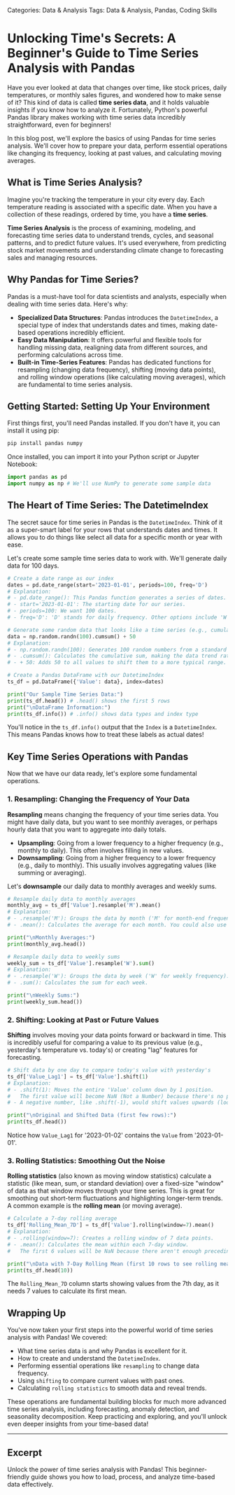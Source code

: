 Categories: Data & Analysis
Tags: Data & Analysis, Pandas, Coding Skills
# Unlocking Time's Secrets: A Beginner's Guide to Time Series Analysis with Pandas

Have you ever looked at data that changes over time, like stock prices, daily temperatures, or monthly sales figures, and wondered how to make sense of it? This kind of data is called **time series data**, and it holds valuable insights if you know how to analyze it. Fortunately, Python's powerful Pandas library makes working with time series data incredibly straightforward, even for beginners!

In this blog post, we'll explore the basics of using Pandas for time series analysis. We'll cover how to prepare your data, perform essential operations like changing its frequency, looking at past values, and calculating moving averages.

## What is Time Series Analysis?

Imagine you're tracking the temperature in your city every day. Each temperature reading is associated with a specific date. When you have a collection of these readings, ordered by time, you have a **time series**.

**Time Series Analysis** is the process of examining, modeling, and forecasting time series data to understand trends, cycles, and seasonal patterns, and to predict future values. It's used everywhere, from predicting stock market movements and understanding climate change to forecasting sales and managing resources.

## Why Pandas for Time Series?

Pandas is a must-have tool for data scientists and analysts, especially when dealing with time series data. Here's why:

*   **Specialized Data Structures**: Pandas introduces the `DatetimeIndex`, a special type of index that understands dates and times, making date-based operations incredibly efficient.
*   **Easy Data Manipulation**: It offers powerful and flexible tools for handling missing data, realigning data from different sources, and performing calculations across time.
*   **Built-in Time-Series Features**: Pandas has dedicated functions for resampling (changing data frequency), shifting (moving data points), and rolling window operations (like calculating moving averages), which are fundamental to time series analysis.

## Getting Started: Setting Up Your Environment

First things first, you'll need Pandas installed. If you don't have it, you can install it using pip:

```bash
pip install pandas numpy
```

Once installed, you can import it into your Python script or Jupyter Notebook:

```python
import pandas as pd
import numpy as np # We'll use NumPy to generate some sample data
```

## The Heart of Time Series: The DatetimeIndex

The secret sauce for time series in Pandas is the `DatetimeIndex`. Think of it as a super-smart label for your rows that understands dates and times. It allows you to do things like select all data for a specific month or year with ease.

Let's create some sample time series data to work with. We'll generate daily data for 100 days.

```python
# Create a date range as our index
dates = pd.date_range(start='2023-01-01', periods=100, freq='D')
# Explanation:
# - pd.date_range(): This Pandas function generates a series of dates.
# - start='2023-01-01': The starting date for our series.
# - periods=100: We want 100 dates.
# - freq='D': 'D' stands for daily frequency. Other options include 'W' (weekly), 'M' (monthly), 'H' (hourly), etc.

# Generate some random data that looks like a time series (e.g., cumulative sum)
data = np.random.randn(100).cumsum() + 50
# Explanation:
# - np.random.randn(100): Generates 100 random numbers from a standard normal distribution.
# - .cumsum(): Calculates the cumulative sum, making the data trend rather than just random noise.
# - + 50: Adds 50 to all values to shift them to a more typical range.

# Create a Pandas DataFrame with our DatetimeIndex
ts_df = pd.DataFrame({'Value': data}, index=dates)

print("Our Sample Time Series Data:")
print(ts_df.head()) # .head() shows the first 5 rows
print("\nDataFrame Information:")
print(ts_df.info()) # .info() shows data types and index type
```

You'll notice in the `ts_df.info()` output that the `Index` is a `DatetimeIndex`. This means Pandas knows how to treat these labels as actual dates!

## Key Time Series Operations with Pandas

Now that we have our data ready, let's explore some fundamental operations.

### 1. Resampling: Changing the Frequency of Your Data

**Resampling** means changing the frequency of your time series data. You might have daily data, but you want to see monthly averages, or perhaps hourly data that you want to aggregate into daily totals.

*   **Upsampling**: Going from a lower frequency to a higher frequency (e.g., monthly to daily). This often involves filling in new values.
*   **Downsampling**: Going from a higher frequency to a lower frequency (e.g., daily to monthly). This usually involves aggregating values (like summing or averaging).

Let's **downsample** our daily data to monthly averages and weekly sums.

```python
# Resample daily data to monthly averages
monthly_avg = ts_df['Value'].resample('M').mean()
# Explanation:
# - .resample('M'): Groups the data by month ('M' for month-end frequency).
# - .mean(): Calculates the average for each month. You could also use .sum(), .min(), .max(), etc.

print("\nMonthly Averages:")
print(monthly_avg.head())

# Resample daily data to weekly sums
weekly_sum = ts_df['Value'].resample('W').sum()
# Explanation:
# - .resample('W'): Groups the data by week ('W' for weekly frequency).
# - .sum(): Calculates the sum for each week.

print("\nWeekly Sums:")
print(weekly_sum.head())
```

### 2. Shifting: Looking at Past or Future Values

**Shifting** involves moving your data points forward or backward in time. This is incredibly useful for comparing a value to its previous value (e.g., yesterday's temperature vs. today's) or creating "lag" features for forecasting.

```python
# Shift data by one day to compare today's value with yesterday's
ts_df['Value_Lag1'] = ts_df['Value'].shift(1)
# Explanation:
# - .shift(1): Moves the entire 'Value' column down by 1 position.
#   The first value will become NaN (Not a Number) because there's no previous day.
# - A negative number, like .shift(-1), would shift values upwards (looking at the next day).

print("\nOriginal and Shifted Data (first few rows):")
print(ts_df.head())
```
Notice how `Value_Lag1` for '2023-01-02' contains the `Value` from '2023-01-01'.

### 3. Rolling Statistics: Smoothing Out the Noise

**Rolling statistics** (also known as moving window statistics) calculate a statistic (like mean, sum, or standard deviation) over a fixed-size "window" of data as that window moves through your time series. This is great for smoothing out short-term fluctuations and highlighting longer-term trends. A common example is the **rolling mean** (or moving average).

```python
# Calculate a 7-day rolling average
ts_df['Rolling_Mean_7D'] = ts_df['Value'].rolling(window=7).mean()
# Explanation:
# - .rolling(window=7): Creates a rolling window of 7 data points.
# - .mean(): Calculates the mean within each 7-day window.
#   The first 6 values will be NaN because there aren't enough preceding days to fill a 7-day window.

print("\nData with 7-Day Rolling Mean (first 10 rows to see rolling mean appear):")
print(ts_df.head(10))
```
The `Rolling_Mean_7D` column starts showing values from the 7th day, as it needs 7 values to calculate its first mean.

## Wrapping Up

You've now taken your first steps into the powerful world of time series analysis with Pandas! We covered:

*   What time series data is and why Pandas is excellent for it.
*   How to create and understand the `DatetimeIndex`.
*   Performing essential operations like `resampling` to change data frequency.
*   Using `shifting` to compare current values with past ones.
*   Calculating `rolling statistics` to smooth data and reveal trends.

These operations are fundamental building blocks for much more advanced time series analysis, including forecasting, anomaly detection, and seasonality decomposition. Keep practicing and exploring, and you'll unlock even deeper insights from your time-based data!

---

## Excerpt
Unlock the power of time series analysis with Pandas! This beginner-friendly guide shows you how to load, process, and analyze time-based data effectively.